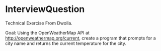 # InterviewQuestion
Technical Exercise From Dwolla.

Goal: Using the OpenWeatherMap API at http://openweathermap.org/current, 
create a program that prompts for a city name and returns the current temperature for the city. 
